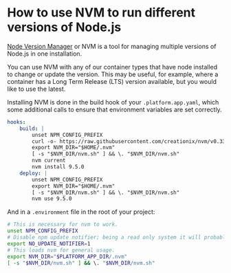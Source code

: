 
# How to use NVM to run different versions of Node.js

[Node Version Manager](https://github.com/creationix/nvm) or NVM is a tool for managing multiple versions of Node.js in one installation. 

You can use NVM with any of our container types that have node installed to change or update the version. This may be useful, for example, where a container has a Long Term Release (LTS) version available, but you would like to use the latest.

Installing NVM is done in the build hook of your `.platform.app.yaml`, which some additional calls to ensure that environment variables are set correctly.

```yaml
hooks:
    build: |
        unset NPM_CONFIG_PREFIX
        curl -o- https://raw.githubusercontent.com/creationix/nvm/v0.33.8/install.sh | dash
        export NVM_DIR="$HOME/.nvm"
        [ -s "$NVM_DIR/nvm.sh" ] && \. "$NVM_DIR/nvm.sh"
        nvm current
        nvm install 9.5.0
    deploy: |
        unset NPM_CONFIG_PREFIX
        export NVM_DIR="$HOME/.nvm"
        [ -s "$NVM_DIR/nvm.sh" ] && \. "$NVM_DIR/nvm.sh"
        nvm use 9.5.0
 ```
   
And in a `.environment` file in the root of your project:
 
```bash 
# This is necessary for nvm to work.
unset NPM_CONFIG_PREFIX
# Disable npm update notifier; being a read only system it will probably annoy you.
export NO_UPDATE_NOTIFIER=1
# This loads nvm for general usage.
export NVM_DIR="$PLATFORM_APP_DIR/.nvm"
[ -s "$NVM_DIR/nvm.sh" ] && \. "$NVM_DIR/nvm.sh"
```
